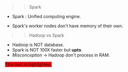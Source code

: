>>Spark
*   Spark : Unified computing engine.

*   Spark's worker nodes don't have memory of their own.

>>Hadoop vs Spark

*   Hadoop is NOT database.
*   Spark is NOT 100X faster but **upto**.
*   *Misconception* -> Hadoop don't process in RAM.


<span style="background-color:red">This text is highlighted.</span>
